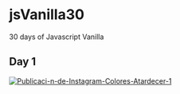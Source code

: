 # jsVanilla30
30 days of Javascript Vanilla

## **Day 1** 

<a href="https://ibb.co/DWXrrwj"><img src="https://i.ibb.co/xLvFFzr/Publicaci-n-de-Instagram-Colores-Atardecer-1.png" alt="Publicaci-n-de-Instagram-Colores-Atardecer-1" border="0"></a>
